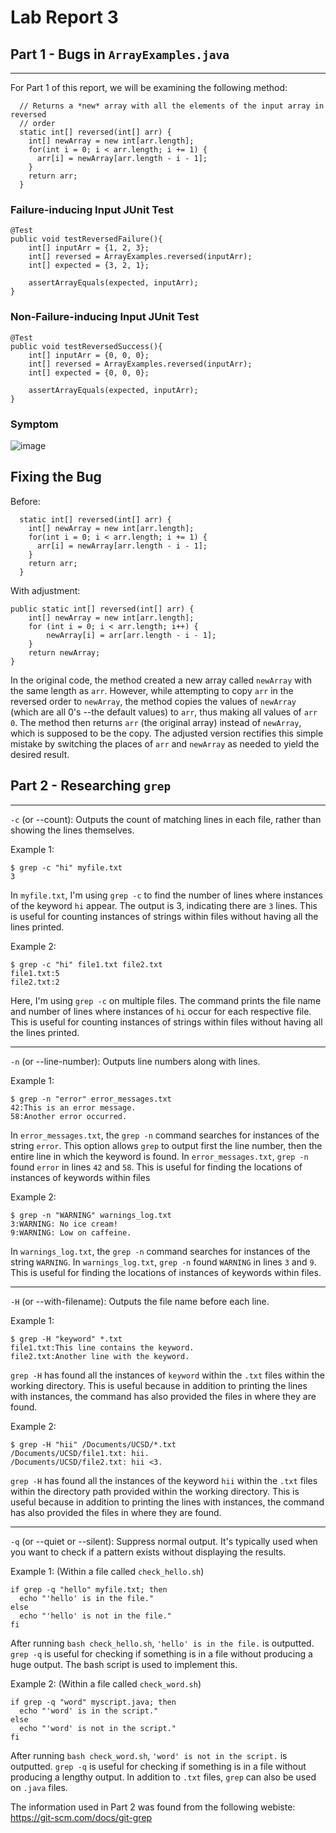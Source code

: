 # Lab Report 3
## Part 1 - Bugs in `ArrayExamples.java`
---

For Part 1 of this report, we will be examining the following method:
```
  // Returns a *new* array with all the elements of the input array in reversed
  // order
  static int[] reversed(int[] arr) {
    int[] newArray = new int[arr.length];
    for(int i = 0; i < arr.length; i += 1) {
      arr[i] = newArray[arr.length - i - 1];
    }
    return arr;
  }
```

### Failure-inducing Input JUnit Test
```
@Test
public void testReversedFailure(){
    int[] inputArr = {1, 2, 3};
    int[] reversed = ArrayExamples.reversed(inputArr);
    int[] expected = {3, 2, 1};

    assertArrayEquals(expected, inputArr);
}
```

### Non-Failure-inducing Input JUnit Test
```
@Test
public void testReversedSuccess(){
    int[] inputArr = {0, 0, 0};
    int[] reversed = ArrayExamples.reversed(inputArr);
    int[] expected = {0, 0, 0};

    assertArrayEquals(expected, inputArr);
}
```

### Symptom
![image](https://github.com/haley-gilmartin-chen/cse15l-lab-reports/assets/147003402/871b8875-63d9-4745-8e5b-3b18db338826)

## Fixing the Bug
Before:
```
  static int[] reversed(int[] arr) {
    int[] newArray = new int[arr.length];
    for(int i = 0; i < arr.length; i += 1) {
      arr[i] = newArray[arr.length - i - 1];
    }
    return arr;
  }
```
With adjustment:
```
public static int[] reversed(int[] arr) {
    int[] newArray = new int[arr.length];
    for (int i = 0; i < arr.length; i++) {
        newArray[i] = arr[arr.length - i - 1];
    }
    return newArray;
}
```

In the original code, the method created a new array called `newArray` with the same length as `arr`. However, while attempting to copy `arr` in the reversed order to `newArray`, the method copies the values of `newArray` (which are all 0's --the default values) to `arr`, thus making all values of `arr` `0`. The method then returns `arr` (the original array) instead of `newArray`, which is supposed to be the copy. The adjusted version rectifies this simple mistake by switching the places of `arr` and `newArray` as needed to yield the desired result.

## Part 2 - Researching `grep`
---
`-c` (or --count): Outputs the count of matching lines in each file, rather than showing the lines themselves.

Example 1:
```
$ grep -c "hi" myfile.txt
3
```
In `myfile.txt`, I'm using `grep -c` to find the number of lines where instances of the keyword `hi` appear. The output is 3, indicating there are `3` lines. This is useful for counting instances of strings within files without having all the lines printed.

Example 2:
```
$ grep -c "hi" file1.txt file2.txt
file1.txt:5
file2.txt:2
```
Here, I'm using `grep -c` on multiple files. The command prints the file name and number of lines where instances of `hi` occur for each respective file. This is useful for counting instances of strings within files without having all the lines printed.

---

`-n` (or --line-number): Outputs line numbers along with lines.

Example 1:
```
$ grep -n "error" error_messages.txt
42:This is an error message.
58:Another error occurred.
```
In `error_messages.txt`, the `grep -n` command searches for instances of the string `error`. This option allows `grep` to output first the line number, then the entire line in which the keyword is found. In `error_messages.txt`, `grep -n` found `error` in lines `42` and `58`. This is useful for finding the locations of instances of keywords within files

Example 2:
```
$ grep -n "WARNING" warnings_log.txt
3:WARNING: No ice cream!
9:WARNING: Low on caffeine.
```
In `warnings_log.txt`, the `grep -n` command searches for instances of the string `WARNING`. In `warnings_log.txt`, `grep -n` found `WARNING` in lines `3` and `9`. This is useful for finding the locations of instances of keywords within files. 

---

`-H` (or --with-filename): Outputs the file name before each line.

Example 1:
```
$ grep -H "keyword" *.txt
file1.txt:This line contains the keyword.
file2.txt:Another line with the keyword.
```
`grep -H` has found all the instances of `keyword` within the `.txt` files within the working directory. This is useful because in addition to printing the lines with instances, the command has also provided the files in where they are found.

Example 2:
```
$ grep -H "hii" /Documents/UCSD/*.txt
/Documents/UCSD/file1.txt: hii.
/Documents/UCSD/file2.txt: hii <3.
```
`grep -H` has found all the instances of the keyword `hii` within the `.txt` files within the directory path provided within the working directory. This is useful because in addition to printing the lines with instances, the command has also provided the files in where they are found.

---

`-q` (or --quiet or --silent): Suppress normal output. It's typically used when you want to check if a pattern exists without displaying the results.

Example 1:
(Within a file called `check_hello.sh`)
```
if grep -q "hello" myfile.txt; then
  echo "'hello' is in the file."
else
  echo "'hello' is not in the file."
fi
```
After running `bash check_hello.sh`, `'hello' is in the file.` is outputted. `grep -q` is useful for checking if something is in a file without producing a huge output. The bash script is used to implement this.

Example 2:
(Within a file called `check_word.sh`)
```
if grep -q "word" myscript.java; then
  echo "'word' is in the script."
else
  echo "'word' is not in the script."
fi
```
After running `bash check_word.sh`, `'word' is not in the script.` is outputted. `grep -q` is useful for checking if something is in a file without producing a lengthy output. In addition to `.txt` files, `grep` can also be used on `.java` files.

The information used in Part 2 was found from the following webiste: https://git-scm.com/docs/git-grep 


